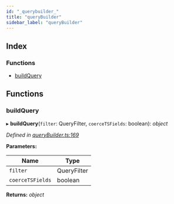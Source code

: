 ```yaml
---
id: "_querybuilder_"
title: "queryBuilder"
sidebar_label: "queryBuilder"
---
```


## Index

### Functions

* [buildQuery](_querybuilder_.md#buildquery)

## Functions

###  buildQuery

▸ **buildQuery**(`filter`: QueryFilter, `coerceTSFields`: boolean): *object*

*Defined in [queryBuilder.ts:169](https://github.com/aerogear/graphback/blob/bc616b51/packages/graphback-runtime-mongodb/src/queryBuilder.ts#L169)*

**Parameters:**

Name | Type |
------ | ------ |
`filter` | QueryFilter |
`coerceTSFields` | boolean |

**Returns:** *object*
